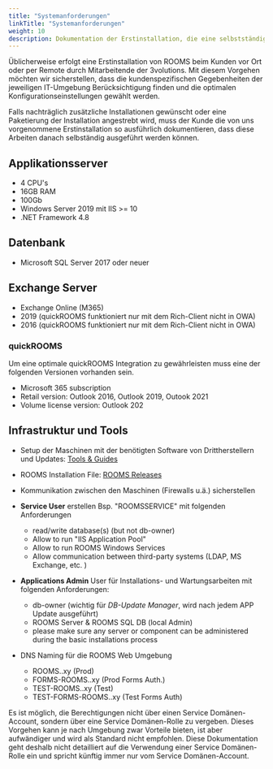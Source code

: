 ```yaml
---
title: "Systemanforderungen"
linkTitle: "Systemanforderungen"
weight: 10
description: Dokumentation der Erstinstallation, die eine selbstständige Ausführung ermöglicht.
---
```

Üblicherweise erfolgt eine Erstinstallation von ROOMS beim Kunden vor Ort oder per Remote durch Mitarbeitende der 3volutions. Mit diesem Vorgehen möchten wir sicherstellen, dass die kundenspezifischen Gegebenheiten der jeweiligen IT-Umgebung Berücksichtigung finden und die optimalen Konfigurationseinstellungen gewählt werden.

Falls nachträglich zusätzliche Installationen gewünscht oder eine Paketierung der Installation angestrebt wird, muss der Kunde die von uns vorgenommene Erstinstallation so ausführlich dokumentieren, dass diese Arbeiten danach selbständig ausgeführt werden können.

## Applikationsserver
- 4 CPU's
- 16GB RAM
- 100Gb
- Windows Server 2019 mit IIS >= 10
- .NET Framework 4.8
## Datenbank
- Microsoft SQL Server 2017 oder neuer
## Exchange Server
- Exchange Online (M365)
- 2019 (quickROOMS funktioniert nur mit dem Rich-Client nicht in OWA)
- 2016 (quickROOMS funktioniert nur mit dem Rich-Client nicht in OWA)

### quickROOMS
Um eine optimale quickROOMS Integration zu gewährleisten muss eine der folgenden Versionen vorhanden sein. 

- Microsoft 365 subscription
- Retail version: Outlook 2016, Outlook 2019, Outook 2021
- Volume license version: Outlook 202

## Infrastruktur und Tools

- Setup der Maschinen mit der benötigten Software von Drittherstellern und Updates: [Tools & Guides](https://3volutions.atlassian.net/servicedesk/customer/portal/1/article/508690433)
- ROOMS Installation File:
  [ROOMS Releases](https://3volutions.atlassian.net/servicedesk/customer/portal/1/article/417300536)
- Kommunikation zwischen den Maschinen (Firewalls u.ä.) sicherstellen
- **Service User** erstellen Bsp. "ROOMSSERVICE" mit folgenden Anforderungen
  - read/write database(s) (but not db-owner)
  - Allow to run "IIS Application Pool"
  - Allow to run ROOMS Windows Services
  - Allow communication between third-party systems (LDAP, MS Exchange, etc. ) 
  
- **Applications Admin** User für Installations- und Wartungsarbeiten mit folgenden Anforderungen:
  - db-owner (wichtig für *DB-Update Manager*, wird nach jedem APP Update ausgeführt)
  - ROOMS Server & ROOMS SQL DB (local Admin)
  - please make sure any server or component can be administered during the basic installations process
  
- DNS Naming für die  ROOMS Web Umgebung
  - ROOMS.<yourdomain>.xy (Prod)
  - FORMS-ROOMS.<yourdomain>.xy (Prod Forms Auth.)
  - TEST-ROOMS.<yourdomain>.xy (Test)
  - TEST-FORMS-ROOMS.<yourdomain>.xy (Test Forms Auth)

Es ist möglich, die Berechtigungen nicht über einen Service Domänen-Account, sondern über eine Service Domänen-Rolle zu vergeben. Dieses Vorgehen kann je nach Umgebung zwar Vorteile bieten, ist aber aufwändiger und wird als Standard nicht empfohlen. Diese Dokumentation geht deshalb nicht detailliert auf die Verwendung einer Service Domänen-Rolle ein und spricht künftig immer nur vom Service Domänen-Account.
